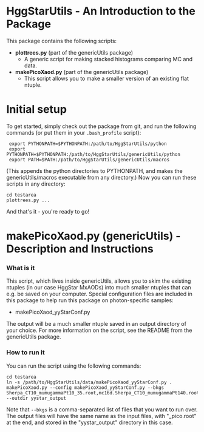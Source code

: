 HggStarUtils - An Introduction to the Package
================

This package contains the following scripts:

 - **plottrees.py** (part of the genericUtils package)
   - A generic script for making stacked histograms comparing MC and data.
 - **makePicoXaod.py** (part of the genericUtils package)
   - This script allows you to make a smaller version of an existing flat ntuple.

Initial setup
==================

To get started, simply check out the package from git, and run the following commands
(or put them in your `.bash_profile` script):

     export PYTHONPATH=$PYTHONPATH:/path/to/HggStarUtils/python
     export PYTHONPATH=$PYTHONPATH:/path/to/HggStarUtils/genericUtils/python
     export PATH=$PATH:/path/to/HggStarUtils/genericUtils/macros

(This appends the python directories to PYTHONPATH, and makes the genericUtils/macros executable from
any directory.) Now you can run these scripts in any directory:

    cd testarea
    plottrees.py ...

And that's it - you're ready to go!

**makePicoXaod.py** (genericUtils) - Description and Instructions
==================

### What is it

This script, which lives inside genericUtils,
allows you to skim the existing ntuples (in our case HggStar MxAODs)
into much smaller ntuples that can e.g. be saved on your computer. Special configuration files are
included in this package to help run this package on photon-specific samples:
 - makePicoXaod_yyStarConf.py

The output will be a much smaller ntuple saved in an output directory of your choice.
For more information on the script, see the README from the genericUtils package.

### How to run it

You can run the script using the following commands:

    cd testarea
    ln -s /path/to/HggStarUtils/data/makePicoXaod_yyStarConf.py .
    makePicoXaod.py --config makePicoXaod_yyStarConf.py --bkgs Sherpa_CT10_mumugammaPt10_35.root,mc16d.Sherpa_CT10_mumugammaPt140.root --outdir yystar_output
    
Note that `--bkgs` is a comma-separated list of files that you want to run over. The output
files will have the same name as the input files, with "_pico.root" at the end, and stored
in the "yystar_output" directory in this case.
